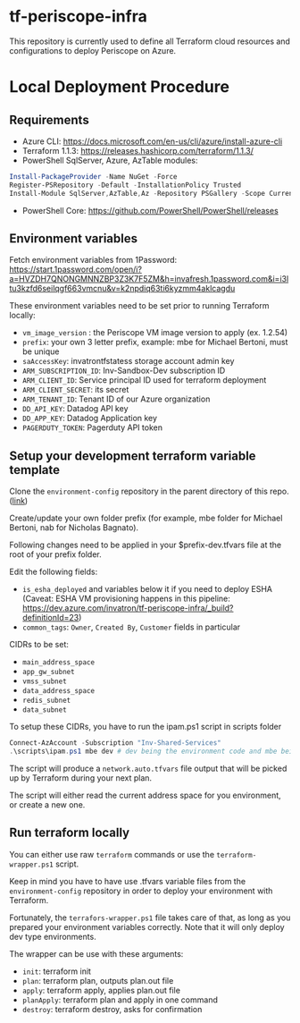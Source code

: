 # tf-periscope-infra

This repository is currently used to define all Terraform cloud resources and configurations to deploy Periscope on Azure.

# Local Deployment Procedure

## Requirements

* Azure CLI: https://docs.microsoft.com/en-us/cli/azure/install-azure-cli
* Terraform 1.1.3: https://releases.hashicorp.com/terraform/1.1.3/
* PowerShell SqlServer, Azure, AzTable modules:
```powershell
Install-PackageProvider -Name NuGet -Force
Register-PSRepository -Default -InstallationPolicy Trusted
Install-Module SqlServer,AzTable,Az -Repository PSGallery -Scope CurrentUser
```
* PowerShell Core: https://github.com/PowerShell/PowerShell/releases

## Environment variables

Fetch environment variables from 1Password: https://start.1password.com/open/i?a=HVZDH7QNONGMNNZBP3Z3K7F5ZM&h=invafresh.1password.com&i=i3ltu3kzfd6seilqgf663vmcnu&v=k2npdiq63ti6kyzmm4aklcagdu

These environment variables need to be set prior to running Terraform locally:
* `vm_image_version` : the Periscope VM image version to apply (ex. 1.2.54)
* `prefix`: your own 3 letter prefix, example: mbe for Michael Bertoni, must be unique
* `saAccessKey`: invatrontfstatess storage account admin key
* `ARM_SUBSCRIPTION_ID`: Inv-Sandbox-Dev subscription ID
* `ARM_CLIENT_ID`: Service principal ID used for terraform deployment
* `ARM_CLIENT_SECRET`: its secret
* `ARM_TENANT_ID`: Tenant ID of our Azure organization
* `DD_API_KEY`: Datadog API key
* `DD_APP_KEY`: Datadog Application key
* `PAGERDUTY_TOKEN`: Pagerduty API token

## Setup your development terraform variable template

Clone the `environment-config` repository in the parent directory of this repo. ([link](https://dev.azure.com/invatron/tf-periscope-infra/_git/environment-config))

Create/update your own folder prefix (for example, mbe folder for Michael Bertoni, nab for Nicholas Bagnato).

Following changes need to be applied in your $prefix-dev.tfvars file at the root of your prefix folder.

Edit the following fields:
* `is_esha_deployed` and variables below it if you need to deploy ESHA (Caveat: ESHA VM provisioning happens in this pipeline: https://dev.azure.com/invatron/tf-periscope-infra/_build?definitionId=23)
* `common_tags`: `Owner`, `Created By`, `Customer` fields in particular

CIDRs to be set:
* `main_address_space`
* `app_gw_subnet`     
* `vmss_subnet`       
* `data_address_space`
* `redis_subnet`      
* `data_subnet`       

To setup these CIDRs, you have to run the ipam.ps1 script in scripts folder
```powershell
Connect-AzAccount -Subscription "Inv-Shared-Services"
.\scripts\ipam.ps1 mbe dev # dev being the environment code and mbe being your personal prefix
```

The script will produce a `network.auto.tfvars` file output that will be picked up by Terraform during your next plan.

The script will either read the current address space for you environment, or create a new one.

## Run terraform locally

You can either use raw `terraform` commands or use the `terraform-wrapper.ps1` script.

Keep in mind you have to have use .tfvars variable files from the `environment-config` repository in order to deploy 
your environment with Terraform.

Fortunately, the `terrafors-wrapper.ps1` file takes care of that, as long as you prepared your environment variables 
correctly. Note that it will only deploy dev type environments.

The wrapper can be use with these arguments:
- `init`: terraform init
- `plan`: terraform plan, outputs plan.out file
- `apply`: terraform apply, applies plan.out file
- `planApply`: terraform plan and apply in one command
- `destroy`: terraform destroy, asks for confirmation